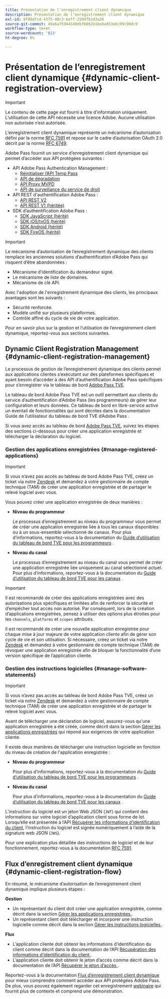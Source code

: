 ```yaml
---
title: Présentation de l’enregistrement client dynamique
description: Présentation de l’enregistrement client dynamique
exl-id: 9f98dfcd-4375-48c3-beff-259dfb1d3a26
source-git-commit: 49a6a75944549dbfb062b1be8a053e6c99c90dc9
workflow-type: tm+mt
source-wordcount: '813'
ht-degree: 0%

---
```


# Présentation de l’enregistrement client dynamique {#dynamic-client-registration-overview}

>[!IMPORTANT]
>
> Le contenu de cette page est fourni à titre d’information uniquement. L’utilisation de cette API nécessite une licence Adobe. Aucune utilisation non autorisée n’est autorisée.

L’enregistrement client dynamique représente un mécanisme d’autorisation défini par la norme [RFC 7591](https://datatracker.ietf.org/doc/html/rfc7591) et repose sur le cadre d’autorisation OAuth 2.0 décrit par la norme [RFC 6749](https://datatracker.ietf.org/doc/html/rfc6749).

Adobe Pass fournit un service d’enregistrement client dynamique qui permet d’accéder aux API protégées suivantes :

* API Adobe Pass Authentication Management :
   * [Réinitialiser l’API Temp Pass](../../features-premium/temporary-access/temp-pass-feature.md#reset-tempass-api-access)
   * [API de dégradation](../../features-premium/degraded-access/degradation-feature.md#degradation-api-access)
   * [API Proxy MVPD](../../../integration-guide-mvpds/proxy-mvpd-webserv.md)
   * [API de surveillance du service de droit](../../features-premium/esm/entitlement-service-monitoring-api.md)
* API REST d&#39;authentification Adobe Pass :
   * [API REST V2](../rest-api-v2/apis/rest-api-v2-apis-overview.md)
   * [API REST V1 (héritée)](../../legacy/rest-api-v1/rest-api-reference.md)
* SDK d’authentification Adobe Pass :
   * [SDK JavaScript (hérité)](../../legacy/sdks/javascript-sdk/javascript-sdk-api-reference.md)
   * [SDK iOS/tvOS (hérité)](../../legacy/sdks/ios-tvos-sdk/iostvos-sdk-api-reference.md)
   * [SDK Android (hérité)](../../legacy/sdks/android-sdk/android-sdk-api-reference.md)
   * [SDK FireOS (hérité)](../../legacy/sdks/fireos-sdk/amazon-fireos-native-client-api-reference.md)

>[!IMPORTANT]
>
> Le mécanisme d’autorisation de l’enregistrement dynamique des clients remplace les anciennes solutions d’authentification d’Adobe Pass qui risquent d’être abandonnées :
>
> * Mécanisme d’identification du demandeur signé.
> * Le mécanisme de liste de domaines.
> * Mécanisme de clé API.

Avec l&#39;adoption de l&#39;enregistrement dynamique des clients, les principaux avantages sont les suivants :

* Sécurité renforcée.
* Modèle unifié sur plusieurs plateformes.
* Contrôle affiné du cycle de vie de votre application.

Pour en savoir plus sur la gestion et l’utilisation de l’enregistrement client dynamique, reportez-vous aux sections suivantes.

## Dynamic Client Registration Management {#dynamic-client-registration-management}

Le processus de gestion de l’enregistrement dynamique des clients permet aux applications clientes s’exécutant sur des plateformes spécifiques et ayant besoin d’accéder à des API d’authentification Adobe Pass spécifiques pour s’enregistrer via le tableau de bord [Adobe Pass TVE](https://experience.adobe.com/#/pass/authentication).

Le tableau de bord Adobe Pass TVE est un outil permettant aux clients du service d’authentification d’Adobe Pass (les programmeurs) de gérer leur configuration et leurs données. Ce tableau de bord en libre-service active un éventail de fonctionnalités qui sont décrites dans la documentation Guide de l’utilisateur du tableau de bord TVE d’Adobe Pass [](../../../user-guide-tve-dashboard/tve-dashboard-overview.md).

Si vous avez accès au tableau de bord [Adobe Pass TVE](https://experience.adobe.com/#/pass/authentication), suivez les étapes des sections ci-dessous pour créer une application enregistrée et télécharger la déclaration du logiciel.

### Gestion des applications enregistrées {#manage-registered-applications}

>[!IMPORTANT]
>
> Si vous n’avez pas accès au tableau de bord Adobe Pass TVE, créez un ticket via notre [Zendesk](https://adobeprimetime.zendesk.com) et demandez à votre gestionnaire de compte technique (TAM) de créer une application enregistrée et de partager le relevé logiciel avec vous.

Vous pouvez créer une application enregistrée de deux manières :

* **Niveau du programmeur**

  Le processus d’enregistrement au niveau du programmeur vous permet de créer une application enregistrée liée à tous les canaux disponibles ou à un sous-ensemble sélectionné de canaux. Pour plus d’informations, reportez-vous à la documentation du [Guide d’utilisation du tableau de bord TVE pour les programmeurs](../../../user-guide-tve-dashboard/tve-dashboard-programmers.md) .


* **Niveau du canal**

  Le processus d’enregistrement au niveau du canal vous permet de créer une application enregistrée liée uniquement au canal sélectionné actuel. Pour plus d’informations, reportez-vous à la documentation du [Guide d’utilisation du tableau de bord TVE pour les canaux](../../../user-guide-tve-dashboard/tve-dashboard-channels.md) .

>[!IMPORTANT]
>
> Il est recommandé de créer des applications enregistrées avec des autorisations plus spécifiques et limitées afin de renforcer la sécurité et d’empêcher tout accès non autorisé. Par conséquent, lors de la création d’applications enregistrées, pensez à utiliser des options plus étroites pour les `channels`, `platforms` et `scopes` attribués.
>
> Il est recommandé de créer une nouvelle application enregistrée pour chaque mise à jour majeure de votre application cliente afin de gérer son cycle de vie et son utilisation. Si nécessaire, créez un ticket via notre [Zendesk](https://adobeprimetime.zendesk.com) et demandez à votre gestionnaire de compte technique (TAM) de révoquer une application enregistrée afin de bloquer la fonctionnalité d’une version spécifique de l’application cliente.

### Gestion des instructions logicielles {#manage-software-statements}

>[!IMPORTANT]
>
> Si vous n’avez pas accès au tableau de bord Adobe Pass TVE, créez un ticket via notre [Zendesk](https://adobeprimetime.zendesk.com) et demandez à votre gestionnaire de compte technique (TAM) de créer une application enregistrée et de partager le relevé logiciel avec vous.

Avant de télécharger une déclaration de logiciel, assurez-vous qu&#39;une application enregistrée a été créée, comme décrit dans la section [Gérer les applications enregistrées](#manage-registered-applications) qui répond aux exigences de votre application cliente.

Il existe deux manières de télécharger une instruction logicielle en fonction du niveau de création de l&#39;application enregistrée :

* **Niveau du programmeur**

  Pour plus d’informations, reportez-vous à la documentation du [Guide d’utilisation du tableau de bord TVE pour les programmeurs](../../../user-guide-tve-dashboard/tve-dashboard-programmers.md) .

* **Niveau du canal**

  Pour plus d’informations, reportez-vous à la documentation du [Guide d’utilisation du tableau de bord TVE pour les canaux](../../../user-guide-tve-dashboard/tve-dashboard-channels.md) .

L’instruction du logiciel est un jeton Web JSON (`JWT`) qui contient des informations sur votre logiciel d’application client sous forme de lot. Lorsqu’elle est présentée à l’API [Récupérer les informations d’identification du client](apis/dynamic-client-registration-apis-retrieve-client-credentials.md), l’instruction du logiciel est signée numériquement à l’aide de la signature web JSON (`JWS`).

Pour une explication plus détaillée des instructions de logiciel et de leur fonctionnement, reportez-vous à la documentation [RFC 7591](https://tools.ietf.org/html/rfc7591).

## Flux d’enregistrement client dynamique {#dynamic-client-registration-flow}

En résumé, le mécanisme d’autorisation de l’enregistrement client dynamique implique plusieurs étapes :

**Gestion**

* Un représentant du client doit créer une application enregistrée, comme décrit dans la section [ Gérer les applications enregistrées ](#manage-registered-applications).
* Un représentant client doit télécharger et incorporer une instruction logicielle comme décrit dans la section [ Gérer les instructions logicielles ](#manage-software-statements).

**Flux**

* L’application cliente doit obtenir les informations d’identification du client comme décrit dans la documentation de l’API [ Récupération des informations d’identification du client ](apis/dynamic-client-registration-apis-retrieve-client-credentials.md) .
* L’application cliente doit obtenir le jeton d’accès comme décrit dans la documentation de l’API [ Récupérer le jeton d’accès ](apis/dynamic-client-registration-apis-retrieve-access-token.md) .

Reportez-vous à la documentation [Flux d’enregistrement client dynamique](flows/dynamic-client-registration-flow.md) pour mieux comprendre comment accéder aux API protégées Adobe Pass. De plus, vous pouvez également regarder cet enregistrement [webinaire](https://my.adobeconnect.com/pzkp8ujrigg1/) qui fournit plus de contexte et comprend une démonstration.
